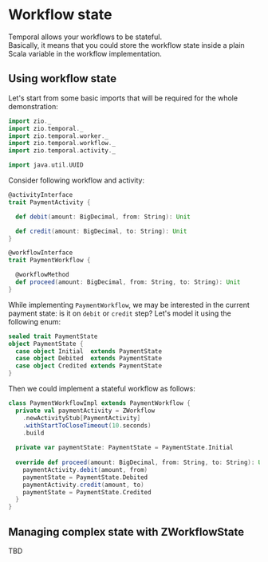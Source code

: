 # Workflow state
Temporal allows your workflows to be stateful.  
Basically, it means that you could store the workflow state inside a plain Scala variable in the workflow implementation.

## Using workflow state

Let's start from some basic imports that will be required for the whole demonstration:

```scala mdoc:silent
import zio._
import zio.temporal._
import zio.temporal.worker._
import zio.temporal.workflow._
import zio.temporal.activity._

import java.util.UUID
```

Consider following workflow and activity:

```scala mdoc:silent
@activityInterface
trait PaymentActivity {

  def debit(amount: BigDecimal, from: String): Unit

  def credit(amount: BigDecimal, to: String): Unit
}

@workflowInterface
trait PaymentWorkflow {

  @workflowMethod
  def proceed(amount: BigDecimal, from: String, to: String): Unit
}
```

While implementing `PaymentWorkflow`, we may be interested in the current payment state: is it on `debit` or `credit` step?
Let's model it using the following enum:

```scala mdoc
sealed trait PaymentState
object PaymentState {
  case object Initial  extends PaymentState
  case object Debited  extends PaymentState
  case object Credited extends PaymentState
}
```

Then we could implement a stateful workflow as follows:

```scala mdoc:silent
class PaymentWorkflowImpl extends PaymentWorkflow {
  private val paymentActivity = ZWorkflow
    .newActivityStub[PaymentActivity]
    .withStartToCloseTimeout(10.seconds)
    .build
    
  private var paymentState: PaymentState = PaymentState.Initial 
  
  override def proceed(amount: BigDecimal, from: String, to: String): Unit = {
    paymentActivity.debit(amount, from)
    paymentState = PaymentState.Debited
    paymentActivity.credit(amount, to)
    paymentState = PaymentState.Credited
  }
}
```

## Managing complex state with ZWorkflowState
TBD